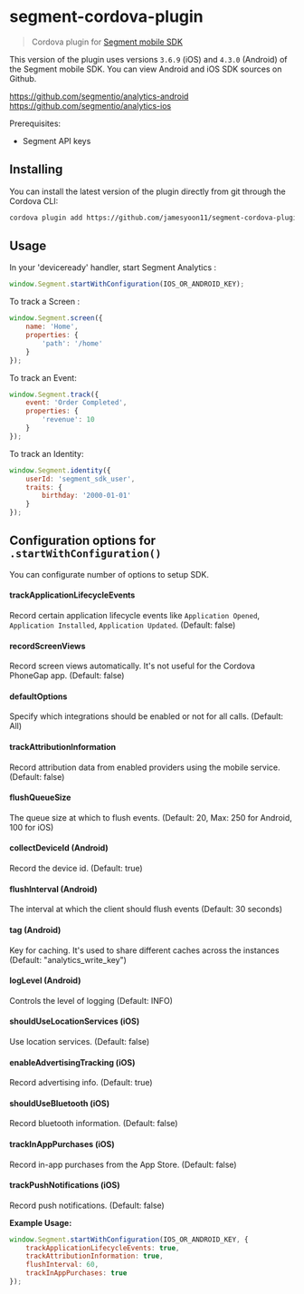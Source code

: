 # segment-cordova-plugin
> Cordova plugin for [Segment mobile SDK](https://segment.com/docs/sources/#mobile)

This version of the plugin uses versions `3.6.9` (iOS) and `4.3.0` (Android) of the Segment mobile SDK.
You can view Android and iOS SDK sources on Github.

https://github.com/segmentio/analytics-android
https://github.com/segmentio/analytics-ios

Prerequisites:
* Segment API keys 

## Installing

You can install the latest version of the plugin directly from git through the Cordova CLI:
```bash
cordova plugin add https://github.com/jamesyoon11/segment-cordova-plugin.git
```

## Usage
In your 'deviceready' handler, start Segment Analytics :
```javascript
window.Segment.startWithConfiguration(IOS_OR_ANDROID_KEY);
```                

To track a Screen :
```javascript
window.Segment.screen({
    name: 'Home',
    properties: {
        'path': '/home'
    }
});
``` 
To track an Event:
```javascript
window.Segment.track({
    event: 'Order Completed',
    properties: {
        'revenue': 10
    }
});
```
To track an Identity:
```javascript
window.Segment.identity({
    userId: 'segment_sdk_user',
    traits: {
        birthday: '2000-01-01'
    }
});
```

## Configuration options for `.startWithConfiguration()` 
You can configurate number of options to setup SDK.

#### trackApplicationLifecycleEvents
Record certain application lifecycle events like `Application Opened`, `Application Installed`, `Application Updated`. (Default: false)

#### recordScreenViews
Record screen views automatically. It's not useful for the Cordova PhoneGap app. (Default: false)

#### defaultOptions
Specify which integrations should be enabled or not for all calls. (Default: All)

#### trackAttributionInformation
Record attribution data from enabled providers using the mobile service. (Default: false)

#### flushQueueSize
The queue size at which to flush events. (Default: 20, Max: 250 for Android, 100 for iOS) 

#### collectDeviceId (Android)
Record the device id. (Default: true)

#### flushInterval (Android)
The interval at which the client should flush events (Default: 30 seconds)

#### tag (Android)
Key for caching. It's used to share different caches across the instances (Default: "analytics_write_key")

#### logLevel (Android)
Controls the level of logging (Default: INFO)

#### shouldUseLocationServices (iOS)
Use location services. (Default: false)

#### enableAdvertisingTracking (iOS)
Record advertising info. (Default: true)

#### shouldUseBluetooth (iOS)
Record bluetooth information. (Default: false)

#### trackInAppPurchases (iOS)
Record in-app purchases from the App Store. (Default: false)

#### trackPushNotifications (iOS)
Record push notifications.  (Default: false)

**Example Usage:**
```javascript
window.Segment.startWithConfiguration(IOS_OR_ANDROID_KEY, {
    trackApplicationLifecycleEvents: true,
    trackAttributionInformation: true,
    flushInterval: 60,
    trackInAppPurchases: true
});
```      

